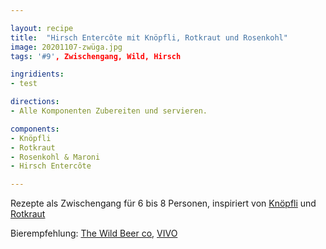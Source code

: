 ```yaml
---

layout: recipe
title:  "Hirsch Entercôte mit Knöpfli, Rotkraut und Rosenkohl"
image: 20201107-zwüga.jpg
tags: '#9', Zwischengang, Wild, Hirsch

ingridients:
- test

directions:
- Alle Komponenten Zubereiten und servieren.

components:
- Knöpfli
- Rotkraut
- Rosenkohl & Maroni
- Hirsch Entercôte

---
```


Rezepte als Zwischengang für 6 bis 8 Personen, inspiriert von [Knöpfli](https://www.bettybossi.ch/de/Rezept/ShowRezept/BB_ETXX041101_0006A-40-de?setDevice=auto) und [Rotkraut](https://fooby.ch/de/rezepte/18407/rotkraut-)

Bierempfehlung: [The Wild Beer co](https://www.wildbeerco.com/), [VIVO](https://www.wildbeerco.com/item/612/Beers/Vivo-Bottle.html)
